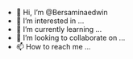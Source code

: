 - 👋 Hi, I’m @Bersaminaedwin
- 👀 I’m interested in ...
- 🌱 I’m currently learning ...
- 💞️ I’m looking to collaborate on ...
- 📫 How to reach me ...

<!---
Bersaminaedwin/Bersaminaedwin is a ✨ special ✨ repository because its `README.md` (this file) appears on your GitHub profile.
You can click the Preview link to take a look at your changes.
--->

